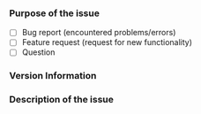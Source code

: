 <!--

  Thank you for reporting a bug for the Cmder project!
  ------------------------------------------------------------------
  
  Please make sure you read and follow the following instructions
  carefully before reporting bugs, and/or requesting new features.
  
  Make sure that you have:
  
  • Searched for existing issues (including the **closed** ones)
    for the similar problems here:
    
    https://github.com/cmderdev/cmder/issues?q=is:issue
    
  • Read both the README.md and the Wiki:
  
    - https://github.com/cmderdev/cmder/blob/master/README.md
    - https://github.com/cmderdev/cmder/wiki
    
    (What you may be asking here could already be explained there!)
    
  • Please understand that Cmder uses ConEmu as the default
    underlying Terminal Emulator.  If your issue is regarding
    the **Terminal Emulator**, please visit the ConEmu issues page:
    
    https://github.com/Maximus5/ConEmu/issues?q=is:issue
    
    If there isn't an existing issue, you may open a new one there.
    
    (We don't resolve issues regarding ConEmu here, so please 
     make sure you open the issue in the correct place.)

    more info: https://conemu.github.io/en/ThirdPartyProblems.html
    
  • If you would like to ask for guides on how to integrate Cmder with
    your favorite IDE of choice, or how to perform a specific task
    with Cmder, make sure you visit our label section first.
    
    You may already have an answer under the Guides or Questions section.

    For a list of labels, visit:
    - https://github.com/cmderdev/cmder/labels

    (Be sure to also check “Closed” issues in the labels section!)
    
  • If you are having an issue with any of the **upstream technologies**
    that are used by Cmder, please make sure that the issue is reproducible
    _only_ when used in combination with Cmder.
    
    We may not directly address the issues related to the following tools:
       - Clink, the default shell in Cmder
       - ConEmu, the terminal emulator
       - Git/MinGW, which also provide *NIX tools
       - clink-completions, which provide autocomplete
    
    The issues related to upstream technologies are marked as 👆 [name].
    
    We'll try our best to help you -- but we recommend creating an issue
    specifically at each of the corresponding repositories for the best
    result.
    
    ► Try to reproduce the bug you're reporting, on a stand-alone edition
      of each tool, without using Cmder.  If the bug applies when the
      mentioned tools are NOT used within Cmder, there's a good chance that
      you should open the bug at the corresponding repo instead.
     
  • Lastly, have a look at official documentation for Cmder over
    our website, and our wiki.

    Read more on about Cmder on ConEmu docs:
    https://conemu.github.io/en/cmder.html
    
    
  Thank you for making sure you are opening a new valid issue! ♥
  
-->

<!-- 
  Some tips on how to write a better report:
  - Put an `x` into all the boxes [ ] relevant to your issue (correct example: [x] • not like this: [ x] or [x ]).
  - Use the *Preview* tab to see how your issue will actually look like, before sending it.
  - Make sure the description is worded well enough to be understood, and with as much context and examples as possible.
  - Post a screenshot or the command the triggered the problem, if applicable.
  - Avoid using ambiguous phrases like: doesn't work, there'a problem, etc.
    Help us reproduce the issue by explaining what went wrong, and what did you expect to happen.
  - Please keep the ticket language to English only here.
    We can't process your issue if it's written in Russian or Chinese as we can't understand them.
  - You can find the version of Cmder.exe and ConEmu.exe binaries using Right Click → Properties → Details menu.
  - ⚠ Read the following page to avoid posting a bad issue: https://conemu.github.io/en/BadIssue.html
-->

### Purpose of the issue
- [ ] Bug report (encountered problems/errors)
- [ ] Feature request (request for new functionality)
- [ ] Question

### Version Information
<!-- Please write your Cmder and ConEmu version here -->

### Description of the issue 
<!-- Provide a clear, simple description of your issue here -->

